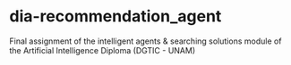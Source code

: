 # dia-recommendation_agent
 Final assignment of the intelligent agents & searching solutions module of the Artificial Intelligence Diploma (DGTIC - UNAM)
